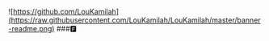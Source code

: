 
![https://github.com/LouKamilah](https://raw.githubusercontent.com/LouKamilah/LouKamilah/master/banner-readme.png)
                                                 ###🅵
